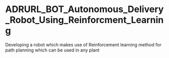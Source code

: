 # ADRURL_BOT_Autonomous_Delivery_Robot_Using_Reinforcment_Learning
Developing a robot which makes use of Reinforcement learning method for path planning which can be used in any plant 
